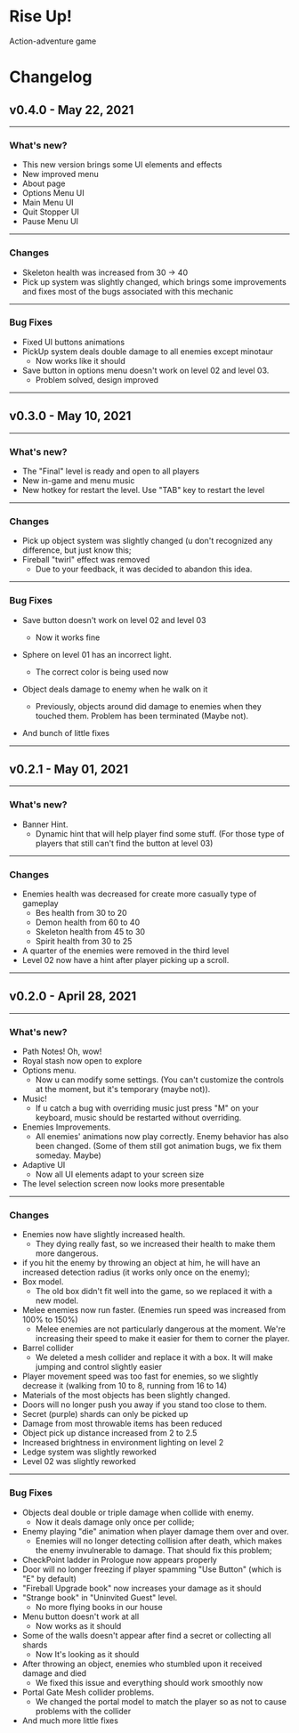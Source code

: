 # Rise Up!
Action-adventure game

# Changelog

## v0.4.0 - May 22, 2021
___

### What's new?

- This new version brings some UI elements and effects
- New improved menu
- About page
- Options Menu UI
- Main Menu UI
- Quit Stopper UI
- Pause Menu UI
___

### Changes

- Skeleton health was increased from 30 -> 40
- Pick up system was slightly changed, which brings some improvements and fixes most of the bugs associated with this mechanic 

___

### Bug Fixes

- Fixed UI buttons animations 
- PickUp system deals double damage to all enemies except minotaur
  - Now works like it should
- Save button in options menu doesn't work on level 02 and level 03.
  - Problem solved, design improved 

___

## v0.3.0 - May 10, 2021
___

### What's new?

- The "Final" level is ready and open to all players
- New in-game and menu music
- New hotkey for restart the level. Use "TAB" key to restart the level

___

### Changes

- Pick up object system was slightly changed (u don't recognized any difference, but just know this;
- Fireball "twirl" effect was removed
  - Due to your feedback, it was decided to abandon this idea. 

___

### Bug Fixes

- Save button doesn't work on level 02 and level 03
  - Now it works fine

- Sphere on level 01 has an incorrect light.
  - The correct color is being used now  

- Object deals damage to enemy when he walk on it
  - Previously, objects around did damage to enemies when they touched them. Problem has been terminated (Maybe not).  

- And bunch of little fixes

___

## v0.2.1 - May 01, 2021
___

### What's new?

- Banner Hint.
  - Dynamic hint that will help player find some stuff. (For those type of players that still can't find the button at level 03)
___

### Changes

- Enemies health was decreased for create more casually type of gameplay 
  - Bes health from 30 to 20
  - Demon health from 60 to 40
  - Skeleton health from 45 to 30
  - Spirit health from 30 to 25
- A quarter of the enemies were removed in the third level 
- Level 02 now have a hint after player picking up a scroll. 
___

## v0.2.0 - April 28, 2021
___

### What's new?

- Path Notes! Oh, wow!
- Royal stash now open to explore 
- Options menu.
  - Now u can modify some settings. (You can't customize the controls at the moment, but it's temporary (maybe not)). 
- Music!
  - If u catch a bug with overriding music just press "M" on your keyboard, music should be restarted without overriding.
- Enemies Improvements.
  - All enemies' animations now play correctly. Enemy behavior has also been changed. (Some of them still got animation bugs, we fix them someday. Maybe) 
- Adaptive UI
  - Now all UI elements adapt to your screen size 
- The level selection screen now looks more presentable
___

### Changes

- Enemies now have slightly increased health.
  - They dying really fast, so we increased their health to make them more dangerous.
- if you hit the enemy by throwing an object at him, he will have an increased detection radius (it works only once on the enemy);
- Box model.
  - The old box didn't fit well into the game, so we replaced it with a new model. 
- Melee enemies now run faster. (Enemies run speed was increased from 100% to 150%)
  - Melee enemies are not particularly dangerous at the moment. We're increasing their speed to make it easier for them to corner the player. 
- Barrel collider
  - We deleted a mesh collider and replace it with a box. It will make jumping and control slightly easier 
- Player movement speed was too fast for enemies, so we slightly decrease it (walking from 10 to 8, running from 16 to 14)
- Materials of the most objects has been slightly changed.
- Doors will no longer push you away if you stand too close to them.
- Secret (purple) shards can only be picked up 
- Damage from most throwable items has been reduced
- Object pick up distance increased from 2 to 2.5
- Increased brightness in environment lighting on level 2
- Ledge system was slightly reworked
- Level 02 was slightly reworked
___

### Bug Fixes

- Objects deal double or triple damage when collide with enemy.
  - Now it deals damage only once per collide;
- Enemy playing "die" animation when player damage them over and over.
  - Enemies will no longer detecting collision after death, which makes the enemy invulnerable to damage. That should fix this problem;
- CheckPoint ladder in Prologue now appears properly
- Door will no longer freezing if player spamming "Use Button" (which is "E" by default)
- "Fireball Upgrade book" now increases your damage as it should  
- "Strange book" in "Uninvited Guest" level. 
  - No more flying books in our house
- Menu button doesn't work at all
  - Now works as it should
- Some of the walls doesn't appear after find a secret or collecting all shards
  - Now It's looking as it should
- After throwing an object, enemies who stumbled upon it received damage and died
  - We fixed this issue and everything should work smoothly now 
- Portal Gate Mesh collider problems.
  - We changed the portal model to match the player so as not to cause problems with the collider 
- And much more little fixes
